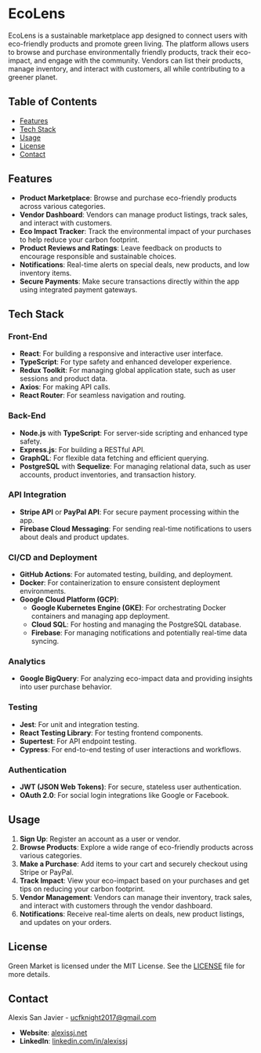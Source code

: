 # EcoLens

EcoLens is a sustainable marketplace app designed to connect users with eco-friendly products and promote green living. The platform allows users to browse and purchase environmentally friendly products, track their eco-impact, and engage with the community. Vendors can list their products, manage inventory, and interact with customers, all while contributing to a greener planet.

## Table of Contents

- [Features](#features)
- [Tech Stack](#tech-stack)
- [Usage](#usage)
- [License](#license)
- [Contact](#contact)

## Features

- **Product Marketplace**: Browse and purchase eco-friendly products across various categories.
- **Vendor Dashboard**: Vendors can manage product listings, track sales, and interact with customers.
- **Eco Impact Tracker**: Track the environmental impact of your purchases to help reduce your carbon footprint.
- **Product Reviews and Ratings**: Leave feedback on products to encourage responsible and sustainable choices.
- **Notifications**: Real-time alerts on special deals, new products, and low inventory items.
- **Secure Payments**: Make secure transactions directly within the app using integrated payment gateways.

## Tech Stack

### Front-End

- **React**: For building a responsive and interactive user interface.
- **TypeScript**: For type safety and enhanced developer experience.
- **Redux Toolkit**: For managing global application state, such as user sessions and product data.
- **Axios**: For making API calls.
- **React Router**: For seamless navigation and routing.

### Back-End

- **Node.js** with **TypeScript**: For server-side scripting and enhanced type safety.
- **Express.js**: For building a RESTful API.
- **GraphQL**: For flexible data fetching and efficient querying.
- **PostgreSQL** with **Sequelize**: For managing relational data, such as user accounts, product inventories, and transaction history.

### API Integration

- **Stripe API** or **PayPal API**: For secure payment processing within the app.
- **Firebase Cloud Messaging**: For sending real-time notifications to users about deals and product updates.

### CI/CD and Deployment

- **GitHub Actions**: For automated testing, building, and deployment.
- **Docker**: For containerization to ensure consistent deployment environments.
- **Google Cloud Platform (GCP)**:
  - **Google Kubernetes Engine (GKE)**: For orchestrating Docker containers and managing app deployment.
  - **Cloud SQL**: For hosting and managing the PostgreSQL database.
  - **Firebase**: For managing notifications and potentially real-time data syncing.

### Analytics

- **Google BigQuery**: For analyzing eco-impact data and providing insights into user purchase behavior.

### Testing

- **Jest**: For unit and integration testing.
- **React Testing Library**: For testing frontend components.
- **Supertest**: For API endpoint testing.
- **Cypress**: For end-to-end testing of user interactions and workflows.

### Authentication

- **JWT (JSON Web Tokens)**: For secure, stateless user authentication.
- **OAuth 2.0**: For social login integrations like Google or Facebook.

## Usage

1. **Sign Up**: Register an account as a user or vendor.
2. **Browse Products**: Explore a wide range of eco-friendly products across various categories.
3. **Make a Purchase**: Add items to your cart and securely checkout using Stripe or PayPal.
4. **Track Impact**: View your eco-impact based on your purchases and get tips on reducing your carbon footprint.
5. **Vendor Management**: Vendors can manage their inventory, track sales, and interact with customers through the vendor dashboard.
6. **Notifications**: Receive real-time alerts on deals, new product listings, and updates on your orders.

## License

Green Market is licensed under the MIT License. See the [LICENSE](LICENSE) file for more details.

## Contact

Alexis San Javier - [ucfknight2017@gmail.com](mailto:ucfknight2017@gmail.com)

- **Website**: [alexissj.net](https://www.alexissj.net)
- **LinkedIn**: [linkedin.com/in/alexissj](https://linkedin.com/in/alexissj)
